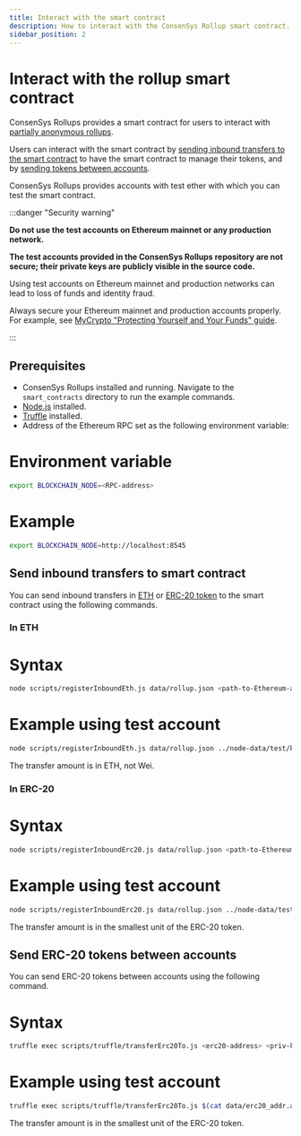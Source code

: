 ```yaml
---
title: Interact with the smart contract
description: How to interact with the ConsenSys Rollup smart contract.
sidebar_position: 2
---
```


# Interact with the rollup smart contract

ConsenSys Rollups provides a smart contract for users to interact with
[partially anonymous rollups](../Concepts/Rollups/Partially-Anonymous-Rollups.md).

<!--
The [rollup type specified at configuration](../Reference/Configuration-File.md#rollup_type) determines which contract is used.
-->

Users can interact with the smart contract by [sending inbound transfers to the smart contract](#send-inbound-transfers-to-smart-contract) to have the smart
contract to manage their tokens, and by [sending tokens between accounts](#send-erc-20-tokens-between-accounts).

ConsenSys Rollups provides accounts with test ether with which you can test the smart contract.

:::danger "Security warning"

**Do not use the test accounts on Ethereum mainnet or any production network.**

**The test accounts provided in the ConsenSys Rollups repository are not secure; their private keys are publicly
visible in the source code.**

Using test accounts on Ethereum mainnet and production networks can lead to loss of funds and identity fraud.

Always secure your Ethereum mainnet and production accounts properly.
For example, see [MyCrypto "Protecting Yourself and Your Funds" guide](https://support.mycrypto.com/staying-safe/protecting-yourself-and-your-funds).

:::

## Prerequisites

- ConsenSys Rollups installed and running.
  Navigate to the `smart_contracts` directory to run the example commands.
- [Node.js](https://nodejs.org/en/) installed.
- [Truffle](https://www.trufflesuite.com/truffle) installed.
- Address of the Ethereum RPC set as the following environment variable:

<!--tabs-->

# Environment variable

```bash
export BLOCKCHAIN_NODE=<RPC-address>
```

# Example

```bash
export BLOCKCHAIN_NODE=http://localhost:8545
```

<!--\tabs-->

## Send inbound transfers to smart contract

You can send inbound transfers in [ETH](#in-eth) or [ERC-20 token](#in-erc-20) to the smart contract using the following commands.

### In ETH

<!--tabs-->

# Syntax

```bash
node scripts/registerInboundEth.js data/rollup.json <path-to-Ethereum-account> <account-id-in-rollup> <amount-in-ETH>
```

# Example using test account

```bash
node scripts/registerInboundEth.js data/rollup.json ../node-data/test/keys/eth_account_3.acc 0 100.3333
```

<!--\tabs-->

The transfer amount is in ETH, not Wei.

### In ERC-20

<!--tabs-->

# Syntax

```bash
node scripts/registerInboundErc20.js data/rollup.json <path-to-Ethereum-account> <account-id-in-rollup> <token-id> <transfer-value>
```

# Example using test account

```bash
node scripts/registerInboundErc20.js data/rollup.json ../node-data/test/keys/eth_account_3.acc 0 0 10000000
```

<!--\tabs-->

The transfer amount is in the smallest unit of the ERC-20 token.

## Send ERC-20 tokens between accounts

You can send ERC-20 tokens between accounts using the following command.

<!--tabs-->

# Syntax

```bash
truffle exec scripts/truffle/transferErc20To.js <erc20-address> <priv-key> <to> <amount>
```

# Example using test account

```bash
truffle exec scripts/truffle/transferErc20To.js $(cat data/erc20_addr.addr) $(jq -r .priv_key ../node-data/test/keys/eth_account_10.acc) $(jq -r .address data/rollup.json) 3000
```

<!--\tabs-->

The transfer amount is in the smallest unit of the ERC-20 token.
